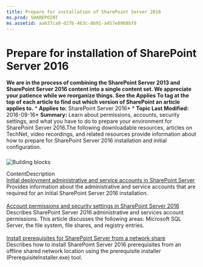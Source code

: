 ```yaml
---
title: Prepare for installation of SharePoint Server 2016
ms.prod: SHAREPOINT
ms.assetid: aa637ca9-d27b-463c-8691-a457e0988bf8
---
```



# Prepare for installation of SharePoint Server 2016
 **We are in the process of combining the SharePoint Server 2013 and SharePoint Server 2016 content into a single content set. We appreciate your patience while we reorganize things. See the Applies To tag at the top of each article to find out which version of SharePoint an article applies to.** * **Applies to:** SharePoint Server 2016*  * **Topic Last Modified:** 2016-09-16* **Summary:** Learn about permissions, accounts, security settings, and what you have to do to prepare your environment for SharePoint Server 2016.The following downloadable resources, articles on TechNet, video recordings, and related resources provide information about how to prepare for SharePoint Server 2016 installation and initial configuration.
### 


  
    
    
![Building blocks](images/)
  
    
    

  
    
    
ContentDescription <br/>  [Initial deployment administrative and service accounts in SharePoint Server](html/initial-deployment-administrative-and-service-accounts-in-sharepoint-server.md) <br/> Provides information about the administrative and service accounts that are required for an initial SharePoint Server 2016 installation.  <br/>  <br/>  [Account permissions and security settings in SharePoint Server 2016](html/account-permissions-and-security-settings-in-sharepoint-server-2016.md) <br/> Describes SharePoint Server 2016 administrative and services account permissions. This article discusses the following areas: Microsoft SQL Server, the file system, file shares, and registry entries.  <br/>  <br/>  [Install prerequisites for SharePoint Server from a network share](html/install-prerequisites-for-sharepoint-server-from-a-network-share.md) <br/> Describes how to install SharePoint Server 2016 prerequisites from an offline shared network location using the prerequisite installer (PrerequisiteInstaller.exe) tool.  <br/> 
